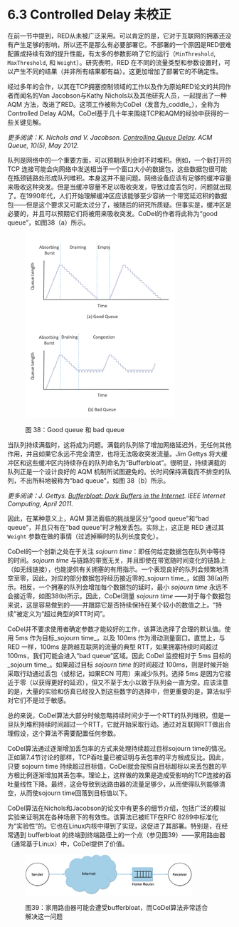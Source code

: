 # 6.3 Controlled Delay 未校正

在前一节中提到，RED从未被广泛采用。可以肯定的是，它对于互联网的拥塞还没有产生足够的影响，所以还不是那么有必要部署它。不部署的一个原因是RED很难配置成持续有效的提升性能，有太多的参数影响了它的运行（`MinThreshold`, `MaxThreshold`, 和 `Weight`）。研究表明，RED 在不同的流量类型和参数设置时，可以产生不同的结果（并非所有结果都有益）。这更加增加了部署它的不确定性。

经过多年的合作，以其在TCP拥塞控制领域的工作以及作为原始RED论文的共同作者而闻名的Van Jacobson与Kathy Nichols以及其他研究人员，一起提出了一种 AQM 方法，改进了RED。这项工作被称为CoDel（发音为_coddle_），全称为Controlled Delay AQM。CoDel基于几十年来围绕TCP和AQM的经验中获得的一些关键见解。

_更多阅读：K. Nichols and V. Jacobson._ [_Controlling Queue Delay_](https://queue.acm.org/detail.cfm?id=2209336)_. ACM Queue, 10(5), May 2012._

队列是网络中的一个重要方面，可以预期队列会时不时堆积。例如，一个新打开的TCP 连接可能会向网络中发送相当于一个窗口大小的数据包，这些数据包很可能在瓶颈链路处形成队列堆积。本身这并不是问题。网络设备应该有足够的缓冲容量来吸收这种突发。但是当缓冲容量不足以吸收突发，导致过度丢包时，问题就出现了。在1990年代，人们开始理解缓冲区应该能够至少容纳一个带宽延迟积的数据包——但是这个要求又可能太过分了，被随后的研究所质疑。但事实是，缓冲区是必要的，并且可以预期它们将被用来吸收突发。CoDel的作者将此称为“good queue”，如图38（a）所示。

<figure><img src="../.gitbook/assets/image (23).png" alt="" width="337"><figcaption><p>图 38：Good queue 和 bad queue</p></figcaption></figure>

当队列持续满载时，这将成为问题。满载的队列除了增加网络延迟外，无任何其他作用，并且如果它永远不完全清空，也将无法吸收突发流量。Jim Gettys 将大缓冲区和这些缓冲区内持续存在的队列命名为“Bufferbloat”。很明显，持续满载的队列正是一个设计良好的 AQM 机制所试图避免的。长时间保持满载而不排空的队列，不出所料地被称为“bad queue”，如图 38（b）所示。

_更多阅读：J. Gettys._ [_Bufferbloat: Dark Buffers in the Internet_](https://ieeexplore.ieee.org/document/5755608)_. IEEE Internet Computing, April 2011._

因此，在某种意义上，AQM 算法面临的挑战是区分“good queue”和“bad queue”，并且只有在“bad queue”时才触发丢包。实际上，这正是 RED 通过其 `Weight` 参数在做的事情（过滤掉瞬时的队列长度变化）。

CoDel的一个创新之处在于关注 _sojourn time_：即任何给定数据包在队列中等待的时间。_sojourn time_ 与链路的带宽无关，并且即使在带宽随时间变化的链路上（如无线链接），也能提供有关拥塞的有用指示。一个表现良好的队列会频繁地清空至零，因此，对应的部分数据包将经历接近零的_sojourn time_，如图 38(a)所示。相反，一个拥塞的队列会增加每个数据包的延时，最小 _sojourn time_ 永远不会接近零，如图38(b)所示。因此，CoDel测量 _sojourn time_ ——对于每个数据包来说，这是容易做到的——并跟踪它是否持续保持在某个较小的数值之上。“持续”被定义为“超过典型的RTT时间”。

CoDel并不要求使用者确定参数才能较好的工作，该算法选择了合理的默认值。使用 5ms 作为目标_sojourn time_，以及 100ms 作为滑动测量窗口。直觉上，与 RED 一样，100ms 是跨越互联网的流量的典型 RTT，如果拥塞持续时间超过 100ms，我们可能会进入“bad queue”区域。因此 CoDel 监控相对于 5ms 目标的_sojourn time_。如果超过目标 _sojourn time_ 的时间超过 100ms，则是时候开始采取行动通过丢包（或标记，如果ECN 可用）来减少队列。选择 5ms 是因为它接近于零（以获得更好的延迟），但又不至于太小以致于队列会一直为空。应该注意的是，大量的实验和仿真已经投入到这些数字的选择中，但更重要的是，算法似乎对它们不是过于敏感。

总的来说，CoDel算法大部分时候忽略持续时间少于一个RTT的队列堆积，但是一旦队列堆积持续时间超过一个RTT，它就开始采取行动。通过对互联网RTT做出合理假设，这个算法不需要配置任何参数。

CoDel算法通过逐渐增加丢包率的方式来处理持续超过目标sojourn time的情况。正如第7.4节讨论的那样，TCP吞吐量已被证明与丢包率的平方根成反比。因此，只要 sojourn time 持续超过目标值，CoDel就会按照自目标超标以来丢包数的平方根比例逐渐增加其丢包率。理论上，这样做的效果是造成受影响的TCP连接的吞吐量线性下降。最终，这会导致到达路由器的流量足够少，从而使得队列能够清空，从而使sojourn time回落到目标值以下。

CoDel算法在Nichols和Jacobson的论文中有更多的细节介绍，包括广泛的模拟实验来证明其在各种场景下的有效性。该算法已被IETF在RFC 8289中标准化为“实验性”的。它也在Linux内核中得到了实现，这促进了其部署。特别是，在经常遇到 bufferbloat 的终端到终端路径上的一个点（参见图39）——家用路由器（通常基于Linux）中，CoDel提供了价值。

<figure><img src="../.gitbook/assets/image (1) (1) (1) (1).png" alt="" width="375"><figcaption><p>图39：家用路由器可能会遭受bufferbloat，而CoDel算法非常适合解决这一问题</p></figcaption></figure>

